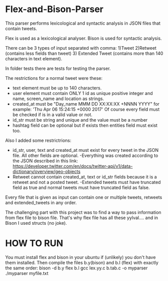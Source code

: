 # Flex-and-Bison-Parser
This parser performs lexicological and syntactic analysis in JSON files that contain tweets.

Flex is used as a lexicological analyser.
Bison is used for syntactic analysis.

There can be 3 types of input separated with comma:
1)Tweet
2)Retweet (contains less fields than tweet)
3) Extended Tweet (contains more than 140 characters in text element).

In folder tests there are tests for testing the parser.

The restrictions for a normal tweet were these:
- text element must be up to 140 characters.
- user element must contain ONLY 1 id as unique positive integer and name, screen_name and location as strings.
- created_at must be "Day_name MMM DD XX:XX:XX +NNNN YYYY" for example: 'Thu Apr 06 15:24:15 +0000 2017'
Of course every field must be checked if is in a valid value or not.
- id_str must be string and unique and the value must be a number
- hashtag field can be optional but if exists then entities field must exist too.

Also I added some restrictrions:
- id_str, user, text and created_at must exist for every tweet in the JSON file. All other fields are optional.
-Everything was created according to the JSON described in this link:
https://developer.twitter.com/en/docs/twitter-api/v1/data-dictionary/overview/geo-objects
- Retweet cannot contain created_at, text or id_str fields because it is a retweet and not a posted tweet.
-Extended tweets must have truncated field as true and normal tweets must have truncated field as false.

Every file that is given as input can contain one or multiple tweets, retweets and extended_tweets in any order.

The challenging part with this project was to find a way to pass information from flex file to bison file. That's why flex file
has all these yylval.... and in Bison I used structs (no joke).

# HOW TO RUN
You must install flex and bison in your ubuntu if (unlikely) you don't have them installed.
Then compile the files b.y(bison) and b.l (flex) with exactly the same order:
bison -d b.y
flex b.l
gcc lex.yy.c b.tab.c -o myparser
./myparser myfile.txt
